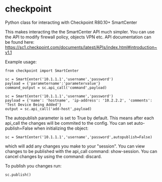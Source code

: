 # checkpoint
Python class for interacting with Checkpoint R80.10+ SmartCenter

This makes interacting the the SmartCenter API much simpler. You can use the API to modify firewall policy, objects VPN etc. API documentation can be found here: https://sc1.checkpoint.com/documents/latest/APIs/index.html#introduction~v1.1

Example usage:
```
from checkpoint import SmartCenter

sc = SmartCenter('10.1.1.1','username','password')
payload = {'parametername':'parametervalue'}
command_output = sc.api_call('command',payload)
```
```
sc = SmartCenter('10.1.1.1','username','password')
payload = {'name': 'hostname', 'ip-address': '10.2.2.2', 'comments': 'Test Device Being Added'}
output = sc.api_call('add-host',payload)
```

The autopublish parameter is set to True by default. This means after each api_call the changes will be commited to the config. You can set auto-publish=False when initializing the object:
```
sc = SmartCenter('10.1.1.1','username','password',autopublish=False)
```
which will add any changes you make to your "session". You can view changes to be published with the api_call command: show-session. You can cancel changes by using the command: discard.

To publish you changes run:
```
sc.publish()

```
